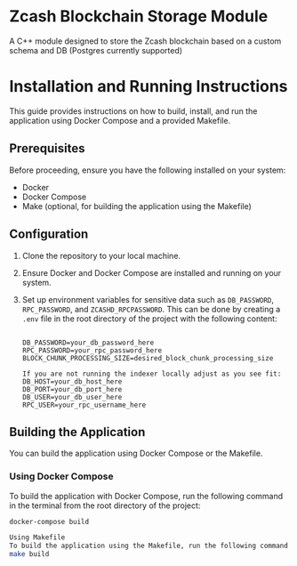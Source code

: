 # Zcash Blockchain Storage Module
A C++ module designed to store the Zcash blockchain based on a custom schema and DB (Postgres currently supported)

# Installation and Running Instructions

This guide provides instructions on how to build, install, and run the application using Docker Compose and a provided Makefile.

## Prerequisites

Before proceeding, ensure you have the following installed on your system:
- Docker
- Docker Compose
- Make (optional, for building the application using the Makefile)

## Configuration

1. Clone the repository to your local machine.

2. Ensure Docker and Docker Compose are installed and running on your system.

3. Set up environment variables for sensitive data such as `DB_PASSWORD`, `RPC_PASSWORD`, and `ZCASHD_RPCPASSWORD`. This can be done by creating a `.env` file in the root directory of the project with the following content:

    ```env
    
    DB_PASSWORD=your_db_password_here
    RPC_PASSWORD=your_rpc_password_here
    BLOCK_CHUNK_PROCESSING_SIZE=desired_block_chunk_processing_size
    
    If you are not running the indexer locally adjust as you see fit:
    DB_HOST=your_db_host_here
    DB_PORT=your_db_port_here
    DB_USER=your_db_user_here
    RPC_USER=your_rpc_username_here
    
    ```
## Building the Application

You can build the application using Docker Compose or the Makefile.

### Using Docker Compose

To build the application with Docker Compose, run the following command in the terminal from the root directory of the project:

```bash
docker-compose build

Using Makefile
To build the application using the Makefile, run the following command in the terminal from the root directory of the project:
make build

